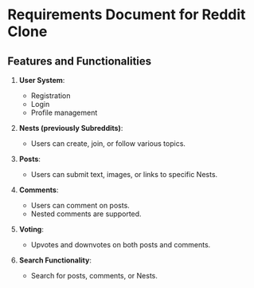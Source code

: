 
# Requirements Document for Reddit Clone

## Features and Functionalities

1. **User System**: 
   - Registration
   - Login
   - Profile management

2. **Nests (previously Subreddits)**: 
   - Users can create, join, or follow various topics.

3. **Posts**: 
   - Users can submit text, images, or links to specific Nests.

4. **Comments**: 
   - Users can comment on posts.
   - Nested comments are supported.

5. **Voting**: 
   - Upvotes and downvotes on both posts and comments.

6. **Search Functionality**: 
   - Search for posts, comments, or Nests.

